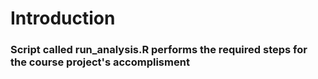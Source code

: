 # Introduction
### Script called run_analysis.R performs the required steps for the course project's accomplisment
